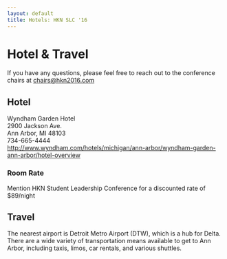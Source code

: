 ```yaml
---
layout: default
title: Hotels: HKN SLC '16
---
```


# Hotel & Travel

If you have any questions, please feel free to reach out to the conference chairs at [chairs@hkn2016.com](mailto:chairs@hkn2016.com)

## Hotel
Wyndham Garden Hotel<br />
2900 Jackson Ave.<br />
Ann Arbor, MI 48103<br />
734-665-4444<br />
http://www.wyndham.com/hotels/michigan/ann-arbor/wyndham-garden-ann-arbor/hotel-overview

### Room Rate
Mention HKN Student Leadership Conference for a discounted rate of $89/night

## Travel

The nearest airport is Detroit Metro Airport (DTW), which is a hub for Delta.
There are a wide variety of transportation means available to get to Ann Arbor, including taxis, limos, car rentals, and various shuttles.
